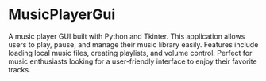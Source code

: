 # MusicPlayerGui
A music player GUI built with Python and Tkinter. This application allows users to play, pause, and manage their music library easily. Features include loading local music files, creating playlists, and volume control. Perfect for music enthusiasts looking for a user-friendly interface to enjoy their favorite tracks.
